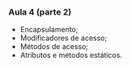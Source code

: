 ### Aula 4 (parte 2)

- Encapsulamento;
- Modificadores de acesso;
- Métodos de acesso;
- Atributos e métodos estáticos.